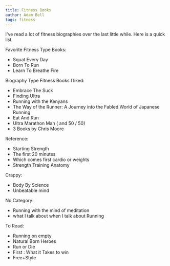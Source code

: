 ```yaml
---
title: Fitness Books
author: Adam Bell
tags: fitness
---
```


I've read a lot of fitness biographies over the last little while.  Here is a quick list.

<!--more-->

Favorite Fitness Type Books:

 * Squat Every Day
 * Born To Run
 * Learn To Breathe Fire

Biography Type Fitness Books I liked:

 * Embrace The Suck
 * Finding Ultra
 * Running with the Kenyans
 * The Way of the Runner: A Journey into the Fabled World of Japanese Running
 * Eat And Run
 * Ultra Marathon Man ( and 50 / 50)
 * 3 Books by Chris Moore

Reference:

 * Starting Strength
 * The first 20 minutes
 * Which comes first cardio or weights
 * Strength Training Anatomy

Crappy:

 * Body By Science
 * Unbeatable mind

No Category:

 * Running with the mind of meditation
 * what I talk about when I talk about Running

To Read:

 * Running on empty
 * Natural Born Heroes
 * Run or Die
 * First : What it Takes to win
 * Free+Style
